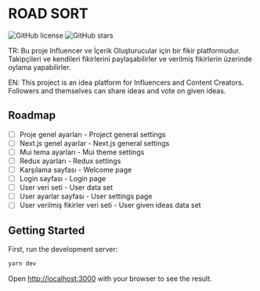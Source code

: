 # ROAD SORT

![GitHub license](https://img.shields.io/badge/license-MIT-blue.svg)
![GitHub stars](https://img.shields.io/github/stars/mucahitdev/road-sort?style=social)

TR: Bu proje Influencer ve İçerik Oluşturucular için bir fikir platformudur. Takipçileri ve kendileri fikirlerini paylaşabilirler ve verilmiş fikirlerin üzerinde oylama yapabilirler.

EN: This project is an idea platform for Influencers and Content Creators. Followers and themselves can share ideas and vote on given ideas.

## Roadmap

- [ ] Proje genel ayarları - Project general settings
- [ ] Next.js genel ayarlar - Next.js general settings
- [ ] Mui tema ayarları - Mui theme settings
- [ ] Redux ayarları - Redux settings
- [ ] Karşılama sayfası - Welcome page
- [ ] Login sayfası - Login page
- [ ] User veri seti - User data set
- [ ] User ayarlar sayfası - User settings page
- [ ] User verilmiş fikirler veri seti - User given ideas data set

## Getting Started

First, run the development server:

```bash
yarn dev
```

Open [http://localhost:3000](http://localhost:3000) with your browser to see the result.

